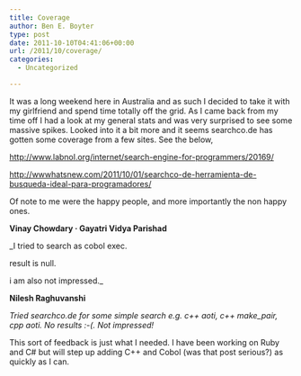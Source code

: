 ```yaml
---
title: Coverage
author: Ben E. Boyter
type: post
date: 2011-10-10T04:41:06+00:00
url: /2011/10/coverage/
categories:
  - Uncategorized

---
```

It was a long weekend here in Australia and as such I decided to take it with my girlfriend and spend time totally off the grid. As I came back from my time off I had a look at my general stats and was very surprised to see some massive spikes. Looked into it a bit more and it seems searchco.de has gotten some coverage from a few sites. See the below,

<http://www.labnol.org/internet/search-engine-for-programmers/20169/>
  
<http://wwwhatsnew.com/2011/10/01/searchco-de-herramienta-de-busqueda-ideal-para-programadores/>

Of note to me were the happy people, and more importantly the non happy ones.

**Vinay Chowdary · Gayatri Vidya Parishad**
  
_I tried to search as cobol exec.
  
result is null.
  
i am also not impressed._

**Nilesh Raghuvanshi**
  
_Tried searchco.de for some simple search e.g. c++ aoti, c++ make_pair, cpp aoti. No results :-(. Not impressed!_

This sort of feedback is just what I needed. I have been working on Ruby and C# but will step up adding C++ and Cobol (was that post serious?) as quickly as I can.